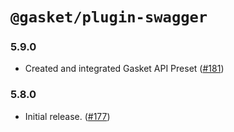 # `@gasket/plugin-swagger`

### 5.9.0

- Created and integrated Gasket API Preset ([#181])

### 5.8.0

- Initial release. ([#177])

[#177]: https://github.com/godaddy/gasket/pull/177
[#181]: https://github.com/godaddy/gasket/pull/181